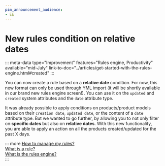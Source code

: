 ```yaml
---
pim_announcement_audience:
- EE
---
```


# New rules condition on relative dates
::: meta-data type="Improvement" features="Rules engine, Productivity" available="mid-July" link-to-doc="../articles/get-started-with-the-rules-engine.html#created"
:::

You can now create a rule based on a **relative date** condition. For now, this new format can only be used through YML import (it will be shortly available in our brand new rules engine screen!). You can use it on the `updated` and `created` system attributes and the `date` attribute type.

It was already possible to apply conditions on products/product models based on their `creation date`, `updated date`, or the content of a `date` attribute type. But we wanted to go further, by allowing you to not only filter on **specific dates** but also on **relative dates**. With this new functionality, you are able to apply an action on all the products created/updated for the past X days.

::: more
[How to manage my rules?](../articles/manage-your-rules.html)  
[What is a rule?](../articles/what-is-a-rule.html)  
[What is the rules engine?](../articles/get-started-with-the-rules-engine.html)   
:::
